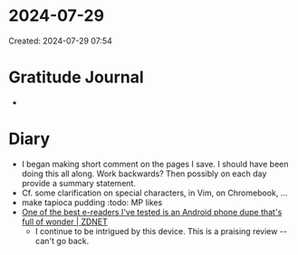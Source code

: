 # 2024-07-29
Created: 2024-07-29 07:54

# Gratitude Journal 

- 

# Diary 

- I began making short comment on the pages I save. I should have been doing this all along. Work backwards? Then possibly on each day provide a summary statement.
- Cf. some clarification on special characters, in Vim, on Chromebook, …
- make tapioca pudding :todo: MP likes
- [One of the best e-readers I've tested is an Android phone dupe that's full of wonder | ZDNET](https://www.zdnet.com/article/one-of-the-best-e-readers-ive-tested-is-an-android-phone-dupe-thats-full-of-wonder/)
    - I continue to be intrigued by this device. This is a praising review -- can't go back.

